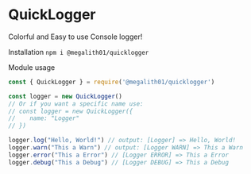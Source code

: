 # QuickLogger
 Colorful and Easy to use Console logger!
 
 Installation
`npm i @megalith01/quicklogger`

Module usage
```js
const { QuickLogger } = require('@megalith01/quicklogger')

const logger = new QuickLogger()
// Or if you want a specific name use:
// const logger = new QuickLogger({
//    name: "Logger"
// })

logger.log("Hello, World!") // output: [Logger] => Hello, World!
logger.warn("This a Warn") // output: [Logger WARN] => This a Warn
logger.error("This a Error") // [Logger ERROR] => This a Error
logger.debug("This a Debug") // [Logger DEBUG] => This a Debug
```
